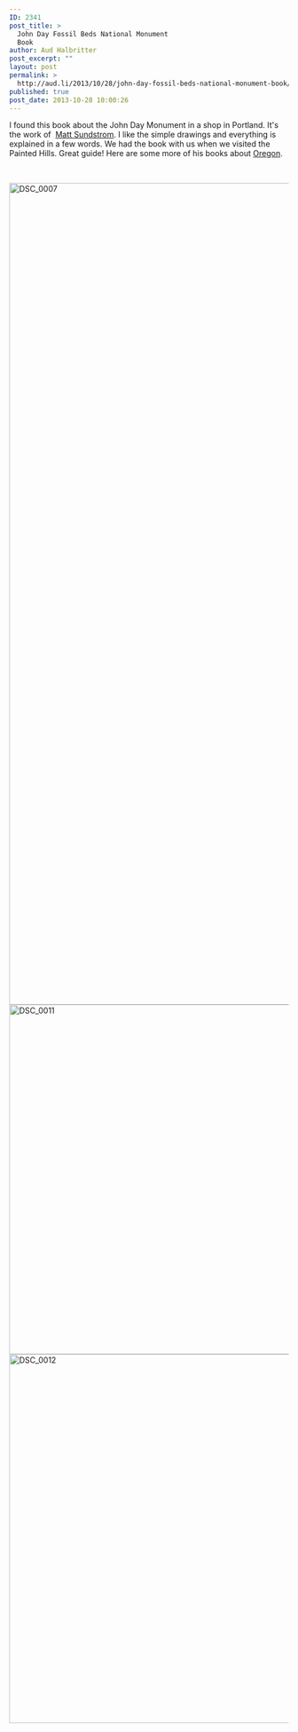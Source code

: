 ```yaml
---
ID: 2341
post_title: >
  John Day Fossil Beds National Monument
  Book
author: Aud Halbritter
post_excerpt: ""
layout: post
permalink: >
  http://aud.li/2013/10/28/john-day-fossil-beds-national-monument-book/
published: true
post_date: 2013-10-28 10:00:26
---
```

I found this book about the John Day Monument in a shop in Portland. It's the work of  <a href="http://www.fantomforest.com/about.html">Matt Sundstrom</a>. I like the simple drawings and everything is explained in a few words. We had the book with us when we visited the Painted Hills. Great guide! Here are some more of his books about <a href="http://www.fantomforest.com/books.html">Oregon</a>.

&nbsp;

<a href="http://aud.li/wp-content/uploads/2013/10/DSC_00071.jpg"><img class="alignnone size-full wp-image-2347" alt="DSC_0007" src="http://aud.li/wp-content/uploads/2013/10/DSC_00071.jpg" width="1000" height="1481" /></a> <a href="http://aud.li/wp-content/uploads/2013/10/DSC_0011.jpg"><img class="alignnone size-full wp-image-2348" alt="DSC_0011" src="http://aud.li/wp-content/uploads/2013/10/DSC_0011.jpg" width="1000" height="630" /></a> <a href="http://aud.li/wp-content/uploads/2013/10/DSC_0012.jpg"><img class="alignnone size-full wp-image-2349" alt="DSC_0012" src="http://aud.li/wp-content/uploads/2013/10/DSC_0012.jpg" width="1000" height="665" /></a>

&nbsp;

&nbsp;

&nbsp;